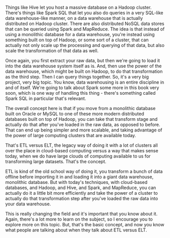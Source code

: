 
Things like Hive let you host a massive database on a Hadoop cluster. There's things like Spark SQL that let you also do queries in a very SQL-like data warehouse-like manner, on a data warehouse that is actually distributed on Hadoop cluster. There are also distributed NoSQL data stores that can be queried using Spark and MapReduce. The idea is that instead of using a monolithic database for a data warehouse, you're instead using something built on top of Hadoop, or some sort of a cluster, that can actually not only scale up the processing and querying of that data, but also scale the transformation of that data as well.

Once again, you first extract your raw data, but then we're going to load it into the data warehouse system itself as is. And, then use the power of the data warehouse, which might be built on Hadoop, to do that transformation as the third step. Then I can query things together. So, it's a very big project, very big topic. You know, data warehousing is an entire discipline in and of itself. We're going to talk about Spark some more in this book very soon, which is one way of handling this thing - there's something called Spark SQL in particular that's relevant.

The overall concept here is that if you move from a monolithic database built on Oracle or MySQL to one of these more modern distributed databases built on top of Hadoop, you can take that transform stage and actually do that after you've loaded in the raw data, as opposed to before. That can end up being simpler and more scalable, and taking advantage of the power of large computing clusters that are available today.

That's ETL versus ELT, the legacy way of doing it with a lot of clusters all over the place in cloud-based computing versus a way that makes sense today, when we do have large clouds of computing available to us for transforming large datasets. That's the concept.

ETL is kind of the old school way of doing it, you transform a bunch of data offline before importing it in and loading it into a giant data warehouse, monolithic database. But with today's techniques, with cloud-based databases, and Hadoop, and Hive, and Spark, and MapReduce, you can actually do it a little bit more efficiently and take the power of a cluster to actually do that transformation step after you've loaded the raw data into your data warehouse.

This is really changing the field and it's important that you know about it. Again, there's a lot more to learn on the subject, so I encourage you to explore more on this topic. But, that's the basic concept, and now you know what people are talking about when they talk about ETL versus ELT.